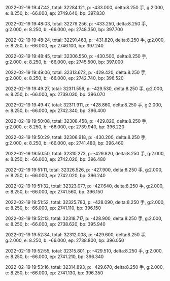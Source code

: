 2022-02-19 19:47:42, total: 32284.121, p: -433.000, delta:8.250 手, g:2.000, e: 8.250, b: -66.000, ep: 2749.640, bp: 397.830

2022-02-19 19:48:03, total: 32279.256, p: -433.250, delta:8.250 手, g:2.000, e: 8.250, b: -66.000, ep: 2748.350, bp: 397.700

2022-02-19 19:48:24, total: 32291.463, p: -431.820, delta:8.250 手, g:2.000, e: 8.250, b: -66.000, ep: 2746.100, bp: 397.240

2022-02-19 19:48:45, total: 32306.550, p: -430.500, delta:8.250 手, g:2.000, e: 8.250, b: -66.000, ep: 2745.500, bp: 397.000

2022-02-19 19:49:06, total: 32313.672, p: -429.420, delta:8.250 手, g:2.000, e: 8.250, b: -66.000, ep: 2742.740, bp: 396.520

2022-02-19 19:49:27, total: 32311.556, p: -429.530, delta:8.250 手, g:2.000, e: 8.250, b: -66.000, ep: 2739.030, bp: 396.070

2022-02-19 19:49:47, total: 32311.911, p: -428.860, delta:8.250 手, g:2.000, e: 8.250, b: -66.000, ep: 2742.340, bp: 396.400

2022-02-19 19:50:08, total: 32308.458, p: -429.820, delta:8.250 手, g:2.000, e: 8.250, b: -66.000, ep: 2739.940, bp: 396.220

2022-02-19 19:50:29, total: 32306.918, p: -430.200, delta:8.250 手, g:2.000, e: 8.250, b: -66.000, ep: 2741.480, bp: 396.460

2022-02-19 19:50:50, total: 32310.273, p: -429.820, delta:8.250 手, g:2.000, e: 8.250, b: -66.000, ep: 2742.020, bp: 396.480

2022-02-19 19:51:11, total: 32326.526, p: -427.900, delta:8.250 手, g:2.000, e: 8.250, b: -66.000, ep: 2742.020, bp: 396.240

2022-02-19 19:51:32, total: 32323.077, p: -427.640, delta:8.250 手, g:2.000, e: 8.250, b: -66.000, ep: 2741.560, bp: 396.150

2022-02-19 19:51:52, total: 32325.783, p: -428.090, delta:8.250 手, g:2.000, e: 8.250, b: -66.000, ep: 2741.110, bp: 396.150

2022-02-19 19:52:13, total: 32318.717, p: -428.900, delta:8.250 手, g:2.000, e: 8.250, b: -66.000, ep: 2738.620, bp: 395.940

2022-02-19 19:52:34, total: 32312.008, p: -429.600, delta:8.250 手, g:2.000, e: 8.250, b: -66.000, ep: 2738.800, bp: 396.050

2022-02-19 19:52:55, total: 32315.801, p: -429.510, delta:8.250 手, g:2.000, e: 8.250, b: -66.000, ep: 2741.210, bp: 396.340

2022-02-19 19:53:16, total: 32314.893, p: -429.670, delta:8.250 手, g:2.000, e: 8.250, b: -66.000, ep: 2741.130, bp: 396.350